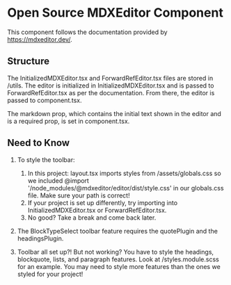# Open Source MDXEditor Component

This component follows the documentation provided by https://mdxeditor.dev/.

## Structure

The InitializedMDXEditor.tsx and ForwardRefEditor.tsx files are stored in /utils. The editor is initialized in InitializedMDXEditor.tsx and is passed to ForwardRefEditor.tsx as per the documentation. From there, the editor is passed to component.tsx.

The markdown prop, which contains the initial text shown in the editor and is a required prop, is set in component.tsx.

## Need to Know

1. To style the toolbar:

   1. In this project: layout.tsx imports styles from /assets/globals.css so we included @import '/node_modules/@mdxeditor/editor/dist/style.css' in our globals.css file. Make sure your path is correct!
   2. If your project is set up differently, try importing into InitializedMDXEditor.tsx or ForwardRefEditor.tsx.
   3. No good? Take a break and come back later.

2. The BlockTypeSelect toolbar feature requires the quotePlugin and the headingsPlugin.

3. Toolbar all set up?! But not working? You have to style the headings, blockquote, lists, and paragraph features. Look at /styles.module.scss for an example. You may need to style more features than the ones we styled for your project!
